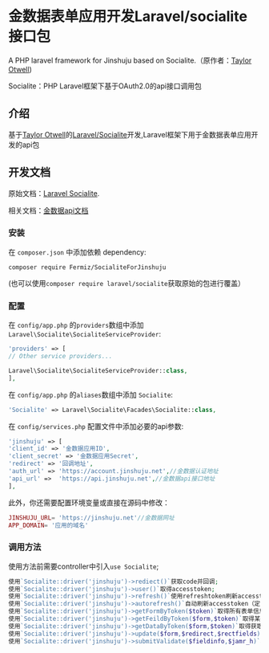 # 金数据表单应用开发Laravel/socialite接口包
A PHP laravel framework for Jinshuju based on Socialite.（原作者：[Taylor Otwell](https://github.com/laravel/socialite))

Socialite：PHP Laravel框架下基于OAuth2.0的api接口调用包

## 介绍

基于[Taylor Otwell](https://github.com/taylorotwell)的[Laravel/Socialite](https://github.com/laravel/socialite)开发,Laravel框架下用于金数据表单应用开发的api包

## 开发文档

原始文档：[Laravel Socialite](https://github.com/laravel/socialite).

相关文档：[金数据api文档](https://github.com/jinshuju/jinshuju-api-docs)

### 安装

在 `composer.json` 中添加依赖 dependency:

`composer require Fermiz/SocialiteForJinshuju`

(也可以使用`composer require laravel/socialite`获取原始的包进行覆盖）

### 配置

在 `config/app.php` 的`providers`数组中添加`Laravel\Socialite\SocialiteServiceProvider`:

```php
'providers' => [
// Other service providers...

Laravel\Socialite\SocialiteServiceProvider::class,
],
```

在 `config/app.php` 的`aliases`数组中添加 `Socialite`:

```php
'Socialite' => Laravel\Socialite\Facades\Socialite::class,
```

在 `config/services.php` 配置文件中添加必要的api参数:

```php
'jinshuju' => [
'client_id' => '金数据应用ID',
'client_secret' => '金数据应用Secret',
'redirect' => '回调地址',
'auth_url' => 'https://account.jinshuju.net',//金数据认证地址
'api_url' =>  'https://api.jinshuju.net',//金数据api接口地址
],
```

此外，你还需要配置环境变量或直接在源码中修改：

```php
JINSHUJU_URL= 'https://jinshuju.net'//金数据网址
APP_DOMAIN= '应用的域名'
```

### 调用方法

使用方法前需要controller中引入`use Socialite`;

```php
使用`Socialite::driver('jinshuju')->rediect()`获取code并回调;
使用`Socialite::driver('jinshuju')->user()`取得accesstoken;
使用`Socialite::driver('jinshuju')->refresh()`使用refreshtoken刷新accesstoken;
使用`Socialite::driver('jinshuju')->autorefresh()`自动刷新accesstoken（定时任务crontab时使用）;
使用`Socialite::driver('jinshuju')->getFormByToken($token)`取得所有表单信息（$token为accesstoken）;
使用`Socialite::driver('jinshuju')->getFeildByToken($form,$token)`取得某个表单的所有字段信息（$form为表单的token（例如，https://jinshuju.net/forms/wBqXiH中的wBqXiH），$token为accesstoken）;
使用`Socialite::driver('jinshuju')->getDataByToken($form,$token)`取得获取表单某个字段的所有数据（同上）;
使用`Socialite::driver('jinshuju')->update($form,$redirect,$rectfields)`更新表单的跳转地址及附带参数;（$form为表单的token，$redirect为跳转地址，$rectfields为附带参数即选择的字段token如field_2）
使用`Socialite::driver('jinshuju')->submitValidate($fieldinfo,$jamr_h)`验证表单是否为有效提交;
```




